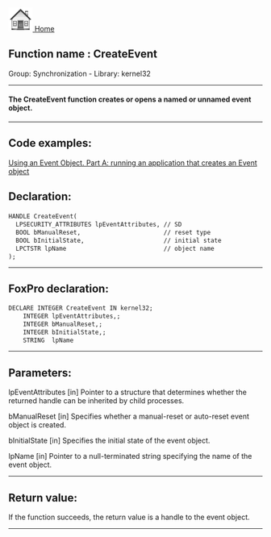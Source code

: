 [<img src="../../images/home.png"> Home ](https://github.com/VFPX/Win32API)  

## Function name : CreateEvent
Group: Synchronization - Library: kernel32    
***  


#### The CreateEvent function creates or opens a named or unnamed event object.
***  


## Code examples:
[Using an Event Object. Part A: running an application that creates an Event object](../../samples/sample_148.md)  

## Declaration:
```foxpro  
HANDLE CreateEvent(
  LPSECURITY_ATTRIBUTES lpEventAttributes, // SD
  BOOL bManualReset,                       // reset type
  BOOL bInitialState,                      // initial state
  LPCTSTR lpName                           // object name
);  
```  
***  


## FoxPro declaration:
```foxpro  
DECLARE INTEGER CreateEvent IN kernel32;
	INTEGER lpEventAttributes,;
	INTEGER bManualReset,;
	INTEGER bInitialState,;
	STRING  lpName  
```  
***  


## Parameters:
lpEventAttributes 
[in] Pointer to a structure that determines whether the returned handle can be inherited by child processes. 

bManualReset 
[in] Specifies whether a manual-reset or auto-reset event object is created. 

bInitialState 
[in] Specifies the initial state of the event object. 

lpName 
[in] Pointer to a null-terminated string specifying the name of the event object.  
***  


## Return value:
If the function succeeds, the return value is a handle to the event object.  
***  


